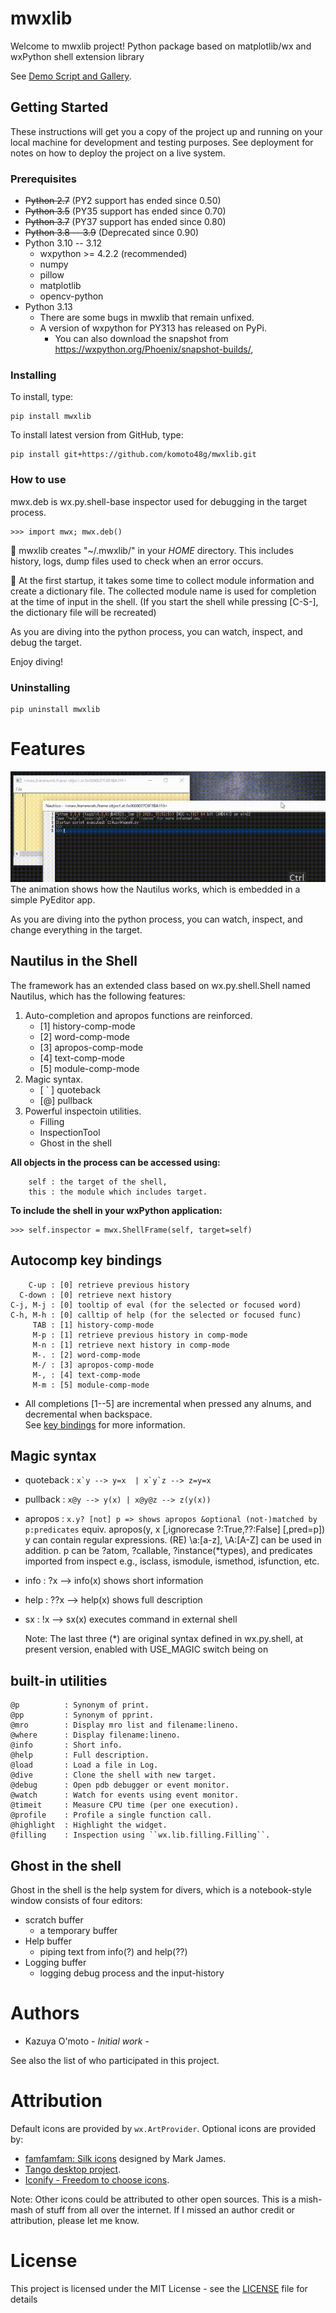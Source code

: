 # mwxlib

Welcome to mwxlib project!
Python package based on matplotlib/wx and wxPython shell extension library

See [Demo Script and Gallery](./demo/readme.md).


## Getting Started

These instructions will get you a copy of the project up and running on your local machine for development and testing purposes. See deployment for notes on how to deploy the project on a live system.

### Prerequisites

- ~~Python 2.7~~ (PY2 support has ended since 0.50)
- ~~Python 3.5~~ (PY35 support has ended since 0.70)
- ~~Python 3.7~~ (PY37 support has ended since 0.80)
- ~~Python 3.8 -- 3.9~~ (Deprecated since 0.90)
- Python 3.10 -- 3.12
    - wxpython >= 4.2.2 (recommended)
    - numpy
    - pillow
    - matplotlib
    - opencv-python
- Python 3.13
    - There are some bugs in mwxlib that remain unfixed.
    - A version of wxpython for PY313 has released on PyPi.
        * You can also download the snapshot from https://wxpython.org/Phoenix/snapshot-builds/,


### Installing

To install, type:
```
pip install mwxlib
```
To install latest version from GitHub, type:
```
pip install git+https://github.com/komoto48g/mwxlib.git
```

### How to use

mwx.deb is wx.py.shell-base inspector used for debugging in the target process.
```
>>> import mwx; mwx.deb()
```

:memo: mwxlib creates "~/.mwxlib/" in your *HOME* directory.
This includes history, logs, dump files used to check when an error occurs.

:memo: At the first startup, it takes some time to collect module information and create a dictionary file.
The collected module name is used for completion at the time of input in the shell.
(If you start the shell while pressing [C-S-], the dictionary file will be recreated)

As you are diving into the python process, you can watch, inspect, and debug the target.

Enjoy diving!

### Uninstalling
```
pip uninstall mwxlib
```


# Features

![intro](./demo/images/demo-shell.gif)
The animation shows how the Nautilus works, which is embedded in a simple PyEditor app.

As you are diving into the python process,
you can watch, inspect, and change everything in the target.


## Nautilus in the Shell

The framework has an extended class based on wx.py.shell.Shell named Nautilus,
which has the following features:

1. Auto-completion and apropos functions are reinforced.
    - [1] history-comp-mode
    - [2] word-comp-mode
    - [3] apropos-comp-mode
    - [4] text-comp-mode
    - [5] module-comp-mode
2. Magic syntax.
    - [ ` ] quoteback
    - [@] pullback
3. Powerful inspectoin utilities.
    - Filling
    - InspectionTool
    - Ghost in the shell

**All objects in the process can be accessed using:**
```
    self : the target of the shell,
    this : the module which includes target.
```

**To include the shell in your wxPython application:**
```
>>> self.inspector = mwx.ShellFrame(self, target=self)
```


## Autocomp key bindings

        C-up : [0] retrieve previous history
      C-down : [0] retrieve next history
    C-j, M-j : [0] tooltip of eval (for the selected or focused word)
    C-h, M-h : [0] calltip of help (for the selected or focused func)
         TAB : [1] history-comp-mode
         M-p : [1] retrieve previous history in comp-mode
         M-n : [1] retrieve next history in comp-mode
         M-. : [2] word-comp-mode
         M-/ : [3] apropos-comp-mode
         M-, : [4] text-comp-mode
         M-m : [5] module-comp-mode
  * All completions [1--5] are incremental when pressed any alnums, and decremental when backspace.  
See [key bindings](key-bindings.md) for more information.


## Magic syntax

  - quoteback : ```x`y --> y=x  | x`y`z --> z=y=x```

  - pullback : ```x@y --> y(x) | x@y@z --> z(y(x))```

  - apropos : ```x.y? [not] p => shows apropos &optional (not-)matched by p:predicates```
                equiv. apropos(y, x [,ignorecase ?:True,??:False] [,pred=p])
                y can contain regular expressions.
                    (RE) \\a:[a-z], \\A:[A-Z] can be used in addition.
                p can be ?atom, ?callable, ?instance(*types), and
                    predicates imported from inspect
                    e.g., isclass, ismodule, ismethod, isfunction, etc.
  
  * info :  ?x --> info(x) shows short information
  * help : ??x --> help(x) shows full description
  * sx   :  !x --> sx(x) executes command in external shell
    
    Note: The last three (*) are original syntax defined in wx.py.shell,
    at present version, enabled with USE_MAGIC switch being on


## built-in utilities

    @p          : Synonym of print.
    @pp         : Synonym of pprint.
    @mro        : Display mro list and filename:lineno.
    @where      : Display filename:lineno.
    @info       : Short info.
    @help       : Full description.
    @load       : Load a file in Log.
    @dive       : Clone the shell with new target.
    @debug      : Open pdb debugger or event monitor.
    @watch      : Watch for events using event monitor.
    @timeit     : Measure CPU time (per one execution).
    @profile    : Profile a single function call.
    @highlight  : Highlight the widget.
    @filling    : Inspection using ``wx.lib.filling.Filling``.


## Ghost in the shell

Ghost in the shell is the help system for divers,
which is a notebook-style window consists of four editors:
- scratch buffer
    + a temporary buffer
- Help buffer
    + piping text from info(?) and help(??)
- Logging buffer
    + logging debug process and the input-history


# Authors

* Kazuya O'moto - *Initial work* -

See also the list of who participated in this project.


# Attribution

Default icons are provided by `wx.ArtProvider`.
Optional icons are provided by:

- [famfamfam: Silk icons](http://www.famfamfam.com/lab/icons/silk/) designed by Mark James.
- [Tango desktop project](http://tango.freedesktop.org/Tango_Desktop_Project).
- [Iconify - Freedom to choose icons](https://iconify.design/).

Note:
    Other icons could be attributed to other open sources.
    This is a mish-mash of stuff from all over the internet.
    If I missed an author credit or attribution, please let me know.


# License

This project is licensed under the MIT License - see the [LICENSE](./LICENSE) file for details
